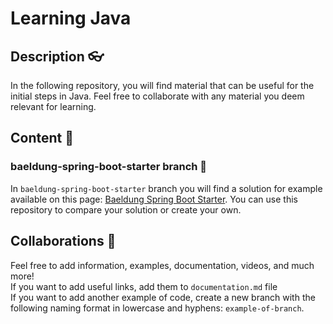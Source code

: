 # Learning Java

## Description 👓
In the following repository, you will find material that can be useful for the initial steps in Java. Feel free to collaborate with any material you deem relevant for learning.


## Content 📝
### baeldung-spring-boot-starter branch 🌳
In `baeldung-spring-boot-starter` branch you will find a solution for example available on this page: [Baeldung Spring Boot Starter](https://www.baeldung.com/spring-boot-start). You can use this repository to compare your solution or create your own.


## Collaborations 🤝
Feel free to add information, examples, documentation, videos, and much more!  
If you want to add useful links, add them to `documentation.md` file  
If you want to add another example of code, create a new branch with the following naming format in lowercase and hyphens: `example-of-branch`.

